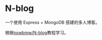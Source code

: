 # N-blog
一个使用 Express + MongoDB 搭建的多人博客。

根据[nswbmw/N-blog](https://github.com/nswbmw/N-blog)教程学习。

